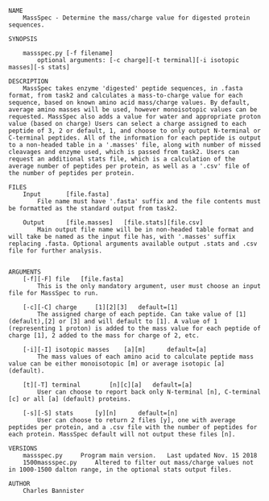 

	NAME
		MassSpec - Determine the mass/charge value for digested protein sequences.

	SYNOPSIS

		massspec.py [-f filename] 
			optional arguments: [-c charge][-t terminal][-i isotopic masses][-s stats]

	DESCRIPTION
		MassSpec takes enzyme 'digested' peptide sequences, in .fasta format, from task2 and calculates a mass-to-charge value for each sequence, based on known amino acid mass/charge values. By default, average amino masses will be used, however monoisotopic values can be requested. MassSpec also adds a value for water and appropriate proton value (based on charge) Users can select a charge assigned to each peptide of 3, 2 or default, 1, and choose to only output N-terminal or C-terminal peptides. All of the information for each peptide is output to a non-headed table in a '.masses' file, along with number of missed cleavages and enzyme used, which is passed from task2. Users can request an additional stats file, which is a calculation of the average number of peptides per protein, as well as a '.csv' file of the number of peptides per protein.

	FILES
		Input		[file.fasta]
			File name must have '.fasta' suffix and the file contents must be formatted as the standard output from task2.

		Output		[file.masses]	[file.stats][file.csv]
			Main output file name will be in non-headed table format and will take be named as the input file has, with '.masses' suffix replacing .fasta. Optional arguments available output .stats and .csv file for further analysis.
		

	ARGUMENTS
		[-f][-F] file	[file.fasta]
			This is the only mandatory argument, user must choose an input file for MassSpec to run. 

		[-c][-C] charge		[1][2][3]	default=[1]
			The assigned charge of each peptide. Can take value of [1](default),[2] or [3] and will default to [1]. A value of 1 (representing 1 proton) is added to the mass value for each peptide of charge [1], 2 added to the mass for charge of 2, etc.

		[-i][-I] isotopic masses	[a][m]		default=[a]
			The mass values of each amino acid to calculate peptide mass value can be either monoisotopic [m] or average isotopic [a] (default).

		[t][-T] terminal		[n][c][a]	default=[a]
			User can choose to report back only N-terminal [n], C-terminal [c] or all [a] (default) proteins.

		[-s][-S] stats		[y][n]		default=[n]
			User can choose to return 2 files [y], one with average peptides per protein, and a .csv file with the number of peptides for each protein. MassSpec default will not output these files [n]. 

	VERSIONS
		massspec.py		Program main version.	Last updated Nov. 15 2018
		1500massspec.py		Altered to filter out mass/charge values not in 1000-1500 dalton range, in the optional stats output files.

	AUTHOR
		Charles Bannister

	
